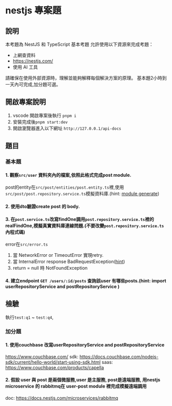 # nestjs 專案題
## 說明
本考題為 NestJS 和 TypeScript 基本考題
允許使用以下資源來完成考題：
- 上網查資料
- https://nestjs.com/
- 使用 AI 工具

請確保在使用外部資源時，理解並能夠解釋每個解決方案的原理。
基本題2小時到一天內可完成,加分題可選。

## 開啟專案說明
1. vscode 開啟專案後執行 `pnpm i`
2. 安裝完成後`pnpm start:dev`
3. 開啟瀏覽器進入以下網址 `http://127.0.0.1/api-docs`   
## 題目
### 基本題
#### 1. 觀察`src/user` 資料夾內的檔案,依照此格式完成post module.
   post的entity在`src/post/entities/post.entity.ts`裡,使用`src/post/post.repository.service.ts`模擬資料庫.(hint: [module generate](https://docs.nestjs.com/cli/overview))

#### 2. 使用dto驗證create post 的 body.
#### 3. 在`post.service.ts`改寫findOne調用`post.repository.service.ts`裡的realFindOne,模擬真實資料庫連線問題.(不要改變`post.repository.service.ts`內程式碼)
error在`src/error.ts`
1. 當 NetworkError or TimeoutError 實現retry.
2. 當 InternalError response BadRequestException([hint](https://docs.nestjs.com/exception-filters))
3. return = null 時 NotFoundException
#### 4. 建立endpoint `GET /users/:id/posts` 查詢該user 有哪些posts.(hint: import userRepositoryService and postRepositoryService )
## 檢驗
執行`test:q1` ~ `test:q4`,
### 加分題
#### 1. 使用couchbase 改寫userRepositoryService and postRepositoryService
https://www.couchbase.com/
sdk: https://docs.couchbase.com/nodejs-sdk/current/hello-world/start-using-sdk.html
saas: https://www.couchbase.com/products/capella
#### 2. 假設 user 與 post 是兩個微服務,user 是主服務, post是遠端服務, 用nestjs  microservice 的 rabbitmq在 user-post module 裡完成模擬遠端調用
doc: https://docs.nestjs.com/microservices/rabbitmq